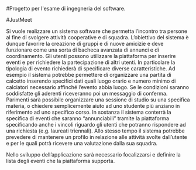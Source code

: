 #Progetto per l'esame di ingegneria del software.

#JustMeet

Si vuole realizzare un sistema software che permetta l’incontro tra persone al fine di svolgere attività cooperative e di squadra. L’obiettivo del sistema è dunque favorire la creazione di gruppi e di nuove amicizie e deve funzionare come una sorta di bacheca avanzata di annunci e di coordinamento.
Gli utenti possono utilizzare la piattaforma per inserire eventi e per richiedere la partecipazione di altri utenti. In particolare la tipologia di evento richiederà di specificare diverse caratteristiche. Ad esempio il sistema potrebbe permettere di organizzare una partita di calcetto inserendo specifici dati quali luogo orario e numero minimo di calciatori necessario affinché l’evento abbia luogo. Se le condizioni saranno soddisfatte gli aderenti riceveranno poi un messaggio di conferma.
Parimenti sarà possibile organizzare una sessione di studio su una specifica materia, o chiedere semplicemente aiuto ad uno studente più anziano in riferimento ad uno specifico corso.
In sostanza il sistema conterrà la specifica di eventi che saranno “annunciabili” tramite la piattaforma specificando anche i vincoli riguardo gli utenti che potranno rispondere ad una richiesta (e.g. laureati triennali). 
Allo stesso tempo il sistema potrebbe prevedere di mantenere un profilo in relazione alle attività svolte dall’utente e per le quali potrà ricevere una valutazione dalla sua squadra.
 
Nello sviluppo dell’applicazione sarà necessario focalizzarsi e definire la lista degli eventi che la piattaforma supporta.
